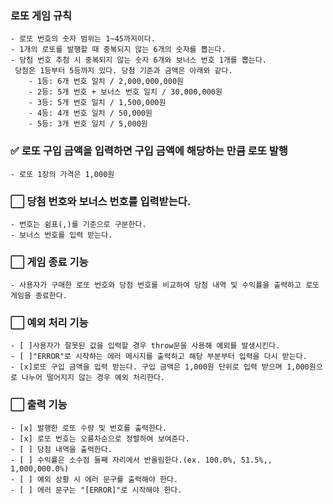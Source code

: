 ### 로또 게임 규칙
    - 로또 번호의 숫자 범위는 1~45까지이다.
    - 1개의 로또를 발행할 때 중복되지 않는 6개의 숫자를 뽑는다.
    - 당첨 번호 추첨 시 중복되지 않는 숫자 6개와 보너스 번호 1개를 뽑는다.
     당첨은 1등부터 5등까지 있다. 당첨 기준과 금액은 아래와 같다.
        - 1등: 6개 번호 일치 / 2,000,000,000원
        - 2등: 5개 번호 + 보너스 번호 일치 / 30,000,000원
        - 3등: 5개 번호 일치 / 1,500,000원
        - 4등: 4개 번호 일치 / 50,000원
        - 5등: 3개 번호 일치 / 5,000원

### ✅ 로또 구입 금액을 입력하면 구입 금액에 해당하는 만큼 로또 발행
    - 로또 1장의 가격은 1,000원

### ⬜ 당첨 번호와 보너스 번호를 입력받는다.
    - 번호는 쉼표(,)를 기준으로 구분한다.
    - 보너스 번호를 입력 받는다.

### ⬜ 게임 종료 기능
    - 사용자가 구매한 로또 번호와 당첨 번호를 비교하여 당첨 내역 및 수익률을 출력하고 로또 게임을 종료한다.

### ⬜ 예외 처리 기능
    - [ ]사용자가 잘못된 값을 입력할 경우 throw문을 사용해 예외를 발생시킨다.
    - [ ]"ERROR"로 시작하는 에러 메시지를 출력하고 해당 부분부터 입력을 다시 받는다.
    - [x]로또 구입 금액을 입력 받는다. 구입 금액은 1,000원 단위로 입력 받으며 1,000원으로 나누어 떨어지지 않는 경우 예외 처리한다.

### ⬜ 출력 기능
    - [x] 발행한 로또 수량 및 번호를 출력한다.
    - [x] 로또 번호는 오름차순으로 정렬하여 보여준다.
    - [ ] 당첨 내역을 출력한다.
    - [ ] 수익률은 소수점 둘째 자리에서 반올림한다.(ex. 100.0%, 51.5%,, 1,000,000.0%)
    - [ ] 예외 상황 시 에러 문구를 출력해야 한다.
    - [ ] 에러 문구는 "[ERROR]"로 시작해야 한다.
